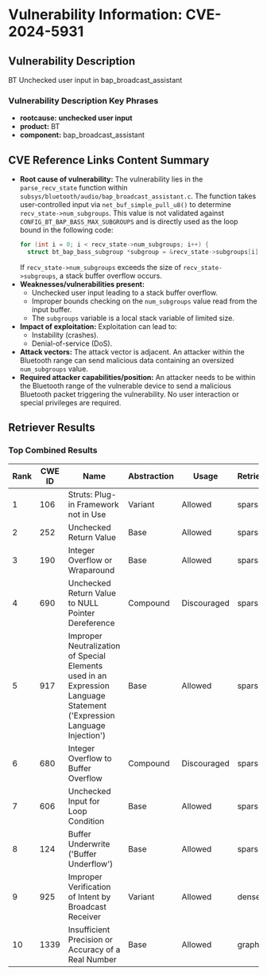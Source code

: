 # Vulnerability Information: CVE-2024-5931

## Vulnerability Description
BT Unchecked user input in bap_broadcast_assistant

### Vulnerability Description Key Phrases
- **rootcause:** **unchecked user input**
- **product:** BT
- **component:** bap_broadcast_assistant

## CVE Reference Links Content Summary
- **Root cause of vulnerability:** The vulnerability lies in the `parse_recv_state` function within `subsys/bluetooth/audio/bap_broadcast_assistant.c`. The function takes user-controlled input via `net_buf_simple_pull_u8()` to determine `recv_state->num_subgroups`. This value is not validated against `CONFIG_BT_BAP_BASS_MAX_SUBGROUPS` and is directly used as the loop bound in the following code:
  ```c
  for (int i = 0; i < recv_state->num_subgroups; i++) {
  	struct bt_bap_bass_subgroup *subgroup = &recv_state->subgroups[i];
  ```
  If `recv_state->num_subgroups` exceeds the size of `recv_state->subgroups`, a stack buffer overflow occurs.
- **Weaknesses/vulnerabilities present:**
    - Unchecked user input leading to a stack buffer overflow.
    - Improper bounds checking on the `num_subgroups` value read from the input buffer.
    - The `subgroups` variable is a local stack variable of limited size.
- **Impact of exploitation:** Exploitation can lead to:
    - Instability (crashes).
    - Denial-of-service (DoS).
- **Attack vectors:** The attack vector is adjacent. An attacker within the Bluetooth range can send malicious data containing an oversized `num_subgroups` value.
- **Required attacker capabilities/position:** An attacker needs to be within the Bluetooth range of the vulnerable device to send a malicious Bluetooth packet triggering the vulnerability. No user interaction or special privileges are required.

## Retriever Results

### Top Combined Results

| Rank | CWE ID | Name | Abstraction | Usage  | Retrievers | Individual Scores |
|------|--------|------|-------------|-------|------------|-------------------|
| 1 | 106 | Struts: Plug-in Framework not in Use | Variant | Allowed | sparse | 0.065 |
| 2 | 252 | Unchecked Return Value | Base | Allowed | sparse | 0.062 |
| 3 | 190 | Integer Overflow or Wraparound | Base | Allowed | sparse | 0.061 |
| 4 | 690 | Unchecked Return Value to NULL Pointer Dereference | Compound | Discouraged | sparse | 0.061 |
| 5 | 917 | Improper Neutralization of Special Elements used in an Expression Language Statement ('Expression Language Injection') | Base | Allowed | sparse | 0.051 |
| 6 | 680 | Integer Overflow to Buffer Overflow | Compound | Discouraged | sparse | 0.045 |
| 7 | 606 | Unchecked Input for Loop Condition | Base | Allowed | sparse | 0.045 |
| 8 | 124 | Buffer Underwrite ('Buffer Underflow') | Base | Allowed | sparse | 0.044 |
| 9 | 925 | Improper Verification of Intent by Broadcast Receiver | Variant | Allowed | dense | 0.471 |
| 10 | 1339 | Insufficient Precision or Accuracy of a Real Number | Base | Allowed | graph | 0.002 |

